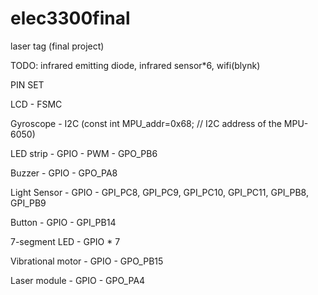 # elec3300final
laser tag (final project)


TODO: infrared emitting diode, infrared sensor*6, wifi(blynk)


PIN SET

LCD - FSMC 

Gyroscope - I2C (const int MPU_addr=0x68;  // I2C address of the MPU-6050)

LED strip - GPIO - PWM  -  GPO_PB6 

Buzzer - GPIO - GPO_PA8

Light Sensor - GPIO -   GPI_PC8,
			GPI_PC9,
			GPI_PC10,
			GPI_PC11,
			GPI_PB8,
			GPI_PB9
			
Button - GPIO - GPI_PB14

7-segment LED - GPIO * 7

Vibrational motor - GPIO - GPO_PB15

Laser module - GPIO - GPO_PA4
